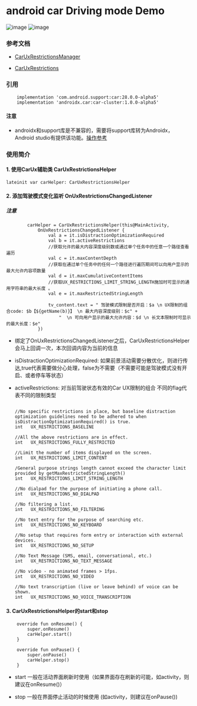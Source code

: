 # android car Driving mode Demo

![image]()
![image]()

### 参考文档

- [CarUxRestrictionsManager](https://developer.android.com/reference/android/car/drivingstate/CarUxRestrictionsManager)

- [CarUxRestrictions](https://developer.android.com/reference/androidx/car/uxrestrictions/CarUxRestrictions)

### 引用

```
    implementation 'com.android.support:car:28.0.0-alpha5'
    implementation 'androidx.car:car-cluster:1.0.0-alpha5'
```

#### 注意

- androidx和support库是不兼容的，需要将support库转为Androidx，Android studio有提供该功能。[操作参考](https://www.jianshu.com/p/41de8689615d)

### 使用简介

#### 1. 使用CarUx辅助类 CarUxRestrictionsHelper

```
lateinit var carHelper: CarUxRestrictionsHelper
```

#### 2. 添加驾驶模式变化监听 OnUxRestrictionsChangedListener

##### 注意

```
        carHelper = CarUxRestrictionsHelper(this@MainActivity,
            OnUxRestrictionsChangedListener {
                val a = it.isDistractionOptimizationRequired
                val b = it.activeRestrictions
                //获取允许的最大内容深度级别数或通过单个任务中的任意一个路径查看遍历
                val c = it.maxContentDepth
                //获取在通过单个任务中的任何一个路径进行遍历期间可以向用户显示的最大允许内容项数量
                val d = it.maxCumulativeContentItems
                //获取UX_RESTRICTIONS_LIMIT_STRING_LENGTH施加时可显示的通用字符串的最大长度 。
                val e = it.maxRestrictedStringLength

                tv_content.text = " 驾驶模式限制是否开启：$a \n UX限制的组合code: $b【${getName(b)}】 \n 最大内容深度级别：$c" +
                    "  \n 可向用户显示的最大允许内容：$d \n 长文本限制时可显示的最大长度：$e"
            })
```

- 绑定了OnUxRestrictionsChangedListener之后，CarUxRestrictionsHelper会马上回调一次，本次回调内容为当前的信息

- isDistractionOptimizationRequired: 如果前景活动需要分散优化，则进行传达,true代表需要做分心处理，false为不需要（不需要可能是驾驶模式没有开启、或者停车等状态）

- activeRestrictions: 对当前驾驶状态有效的Car UX限制的组合 不同的flag代表不同的限制类型

  ```
  
  //No specific restrictions in place, but baseline distraction optimization guidelines need to be adhered to when isDistractionOptimizationRequired() is true.
  int	UX_RESTRICTIONS_BASELINE
  
  //All the above restrictions are in effect.
  int	UX_RESTRICTIONS_FULLY_RESTRICTED
  
  //Limit the number of items displayed on the screen.
  int	UX_RESTRICTIONS_LIMIT_CONTENT
  
  /General purpose strings length cannot exceed the character limit provided by getMaxRestrictedStringLength()
  int	UX_RESTRICTIONS_LIMIT_STRING_LENGTH
  
  //No dialpad for the purpose of initiating a phone call.
  int	UX_RESTRICTIONS_NO_DIALPAD
  
  //No filtering a list.
  int	UX_RESTRICTIONS_NO_FILTERING
  
  //No text entry for the purpose of searching etc.
  int	UX_RESTRICTIONS_NO_KEYBOARD
  
  //No setup that requires form entry or interaction with external devices.
  int	UX_RESTRICTIONS_NO_SETUP
  
  //No Text Message (SMS, email, conversational, etc.)
  int	UX_RESTRICTIONS_NO_TEXT_MESSAGE
  
  //No video - no animated frames > 1fps.
  int	UX_RESTRICTIONS_NO_VIDEO
  
  //No text transcription (live or leave behind) of voice can be shown.
  int	UX_RESTRICTIONS_NO_VOICE_TRANSCRIPTION
  ```
  
#### 3. CarUxRestrictionsHelper的start和stop
  
```
    override fun onResume() {
        super.onResume()
        carHelper.start()
    }

    override fun onPause() {
        super.onPause()
        carHelper.stop()
    }
```
  
  - start 一般在活动界面刷新时使用（如果界面存在刷新的可能，如activity，则建议在onResume()）
  
  - stop 一般在界面停止活动的时候使用 (如activity，则建议在onPause())

